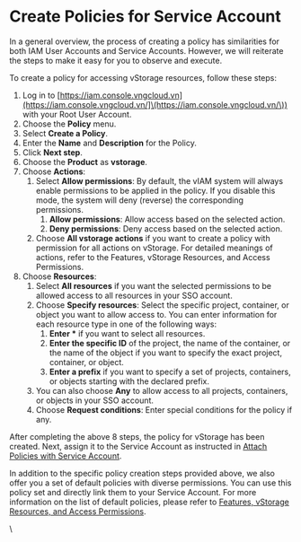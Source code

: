 # Create Policies for Service Account

In a general overview, the process of creating a policy has similarities for both IAM User Accounts and Service Accounts. However, we will reiterate the steps to make it easy for you to observe and execute.

To create a policy for accessing vStorage resources, follow these steps:

1. Log in to [https://iam.console.vngcloud.vn](https://iam.console.vngcloud.vn/]\(https://iam.console.vngcloud.vn/\)) with your Root User Account.
2. Choose the **Policy** menu.
3. Select **Create a Policy**.
4. Enter the **Name** and **Description** for the Policy.
5. Click **Next step**.
6. Choose the **Product** as **vstorage**.
7. Choose **Actions**:
   1. Select **Allow permissions**: By default, the vIAM system will always enable permissions to be applied in the policy. If you disable this mode, the system will deny (reverse) the corresponding permissions.
      1. **Allow permissions**: Allow access based on the selected action.
      2. **Deny permissions**: Deny access based on the selected action.
   2. Choose **All vstorage actions** if you want to create a policy with permission for all actions on vStorage. For detailed meanings of actions, refer to the Features, vStorage Resources, and Access Permissions.
8. Choose **Resources**:
   1. Select **All resources** if you want the selected permissions to be allowed access to all resources in your SSO account.
   2. Choose **Specify resources**: Select the specific project, container, or object you want to allow access to. You can enter information for each resource type in one of the following ways:
      1. **Enter \*** if you want to select all resources.
      2. **Enter the specific ID** of the project, the name of the container, or the name of the object if you want to specify the exact project, container, or object.
      3. **Enter a prefix** if you want to specify a set of projects, containers, or objects starting with the declared prefix.
   3. You can also choose **Any** to allow access to all projects, containers, or objects in your SSO account.
   4. Choose **Request conditions**: Enter special conditions for the policy if any.

After completing the above 8 steps, the policy for vStorage has been created. Next, assign it to the Service Account as instructed in [Attach Policies with Service Account](https://docs.vngcloud.vn/display/VSEN/Attach+Policies+with+Service+Account).

In addition to the specific policy creation steps provided above, we also offer you a set of default policies with diverse permissions. You can use this policy set and directly link them to your Service Account. For more information on the list of default policies, please refer to [Features, vStorage Resources, and Access Permissions](https://docs.vngcloud.vn/display/VSEN/Features%2C+vStorage+Resources%2C+and+Access+Permissions).

\
